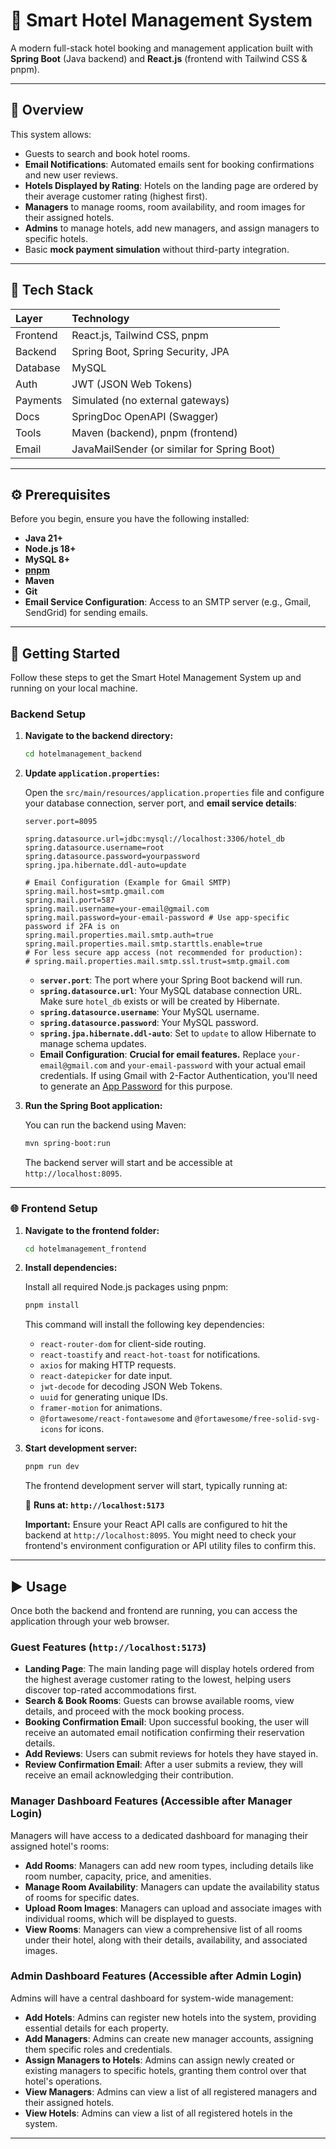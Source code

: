 # 🏨 Smart Hotel Management System

A modern full-stack hotel booking and management application built with **Spring Boot** (Java backend) and **React.js** (frontend with Tailwind CSS & pnpm).

---

## 🚀 Overview

This system allows:

* Guests to search and book hotel rooms.
* **Email Notifications**: Automated emails sent for booking confirmations and new user reviews.
* **Hotels Displayed by Rating**: Hotels on the landing page are ordered by their average customer rating (highest first).
* **Managers** to manage rooms, room availability, and room images for their assigned hotels.
* **Admins** to manage hotels, add new managers, and assign managers to specific hotels.
* Basic **mock payment simulation** without third-party integration.

---

## 🧰 Tech Stack

| Layer      | Technology                                 |
| :--------- | :----------------------------------------- |
| Frontend   | React.js, Tailwind CSS, pnpm               |
| Backend    | Spring Boot, Spring Security, JPA          |
| Database   | MySQL                                      |
| Auth       | JWT (JSON Web Tokens)                      |
| Payments   | Simulated (no external gateways)           |
| Docs       | SpringDoc OpenAPI (Swagger)                |
| Tools      | Maven (backend), pnpm (frontend)           |
| Email      | JavaMailSender (or similar for Spring Boot)|

---

## ⚙️ Prerequisites

Before you begin, ensure you have the following installed:

* **Java 21+**
* **Node.js 18+**
* **MySQL 8+**
* [**pnpm**](https://pnpm.io/)
* **Maven**
* **Git**
* **Email Service Configuration**: Access to an SMTP server (e.g., Gmail, SendGrid) for sending emails.

---

## 🔧 Getting Started

Follow these steps to get the Smart Hotel Management System up and running on your local machine.

### Backend Setup

1.  **Navigate to the backend directory:**

    ```bash
    cd hotelmanagement_backend
    ```

2.  **Update `application.properties`:**

    Open the `src/main/resources/application.properties` file and configure your database connection, server port, and **email service details**:

    ```properties
    server.port=8095

    spring.datasource.url=jdbc:mysql://localhost:3306/hotel_db
    spring.datasource.username=root
    spring.datasource.password=yourpassword
    spring.jpa.hibernate.ddl-auto=update

    # Email Configuration (Example for Gmail SMTP)
    spring.mail.host=smtp.gmail.com
    spring.mail.port=587
    spring.mail.username=your-email@gmail.com
    spring.mail.password=your-email-password # Use app-specific password if 2FA is on
    spring.mail.properties.mail.smtp.auth=true
    spring.mail.properties.mail.smtp.starttls.enable=true
    # For less secure app access (not recommended for production):
    # spring.mail.properties.mail.smtp.ssl.trust=smtp.gmail.com
    ```

    * **`server.port`**: The port where your Spring Boot backend will run.
    * **`spring.datasource.url`**: Your MySQL database connection URL. Make sure `hotel_db` exists or will be created by Hibernate.
    * **`spring.datasource.username`**: Your MySQL username.
    * **`spring.datasource.password`**: Your MySQL password.
    * **`spring.jpa.hibernate.ddl-auto`**: Set to `update` to allow Hibernate to manage schema updates.
    * **Email Configuration**: **Crucial for email features.** Replace `your-email@gmail.com` and `your-email-password` with your actual email credentials. If using Gmail with 2-Factor Authentication, you'll need to generate an [App Password](https://support.google.com/accounts/answer/185833?hl=en) for this purpose.

3.  **Run the Spring Boot application:**

    You can run the backend using Maven:

    ```bash
    mvn spring-boot:run
    ```

    The backend server will start and be accessible at `http://localhost:8095`.

---

### 🌐 Frontend Setup

1.  **Navigate to the frontend folder:**

    ```bash
    cd hotelmanagement_frontend
    ```

2.  **Install dependencies:**

    Install all required Node.js packages using pnpm:

    ```bash
    pnpm install
    ```

    This command will install the following key dependencies:
    * `react-router-dom` for client-side routing.
    * `react-toastify` and `react-hot-toast` for notifications.
    * `axios` for making HTTP requests.
    * `react-datepicker` for date input.
    * `jwt-decode` for decoding JSON Web Tokens.
    * `uuid` for generating unique IDs.
    * `framer-motion` for animations.
    * `@fortawesome/react-fontawesome` and `@fortawesome/free-solid-svg-icons` for icons.

3.  **Start development server:**

    ```bash
    pnpm run dev
    ```

    The frontend development server will start, typically running at:

    📌 **Runs at: `http://localhost:5173`**

    **Important:** Ensure your React API calls are configured to hit the backend at `http://localhost:8095`. You might need to check your frontend's environment configuration or API utility files to confirm this.

---

## ▶️ Usage

Once both the backend and frontend are running, you can access the application through your web browser.

### Guest Features (`http://localhost:5173`)

* **Landing Page**: The main landing page will display hotels ordered from the highest average customer rating to the lowest, helping users discover top-rated accommodations first.
* **Search & Book Rooms**: Guests can browse available rooms, view details, and proceed with the mock booking process.
* **Booking Confirmation Email**: Upon successful booking, the user will receive an automated email notification confirming their reservation details.
* **Add Reviews**: Users can submit reviews for hotels they have stayed in.
* **Review Confirmation Email**: After a user submits a review, they will receive an email acknowledging their contribution.

### Manager Dashboard Features (Accessible after Manager Login)

Managers will have access to a dedicated dashboard for managing their assigned hotel's rooms:

* **Add Rooms**: Managers can add new room types, including details like room number, capacity, price, and amenities.
* **Manage Room Availability**: Managers can update the availability status of rooms for specific dates.
* **Upload Room Images**: Managers can upload and associate images with individual rooms, which will be displayed to guests.
* **View Rooms**: Managers can view a comprehensive list of all rooms under their hotel, along with their details, availability, and associated images.

### Admin Dashboard Features (Accessible after Admin Login)

Admins will have a central dashboard for system-wide management:

* **Add Hotels**: Admins can register new hotels into the system, providing essential details for each property.
* **Add Managers**: Admins can create new manager accounts, assigning them specific roles and credentials.
* **Assign Managers to Hotels**: Admins can assign newly created or existing managers to specific hotels, granting them control over that hotel's operations.
* **View Managers**: Admins can view a list of all registered managers and their assigned hotels.
* **View Hotels**: Admins can view a list of all registered hotels in the system.

---
